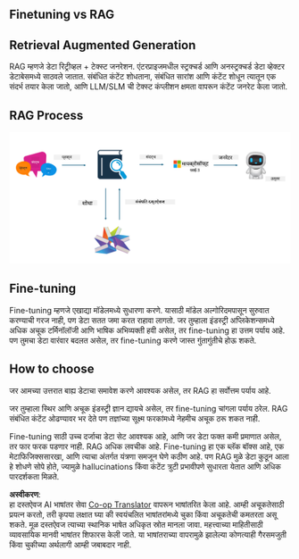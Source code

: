 <!--
CO_OP_TRANSLATOR_METADATA:
{
  "original_hash": "e4e010400c2918557b36bb932a14004c",
  "translation_date": "2025-05-09T22:14:45+00:00",
  "source_file": "md/03.FineTuning/FineTuning_vs_RAG.md",
  "language_code": "mr"
}
-->
## Finetuning vs RAG

## Retrieval Augmented Generation

RAG म्हणजे डेटा रिट्रीव्हल + टेक्स्ट जनरेशन. एंटरप्राइजमधील स्ट्रक्चर्ड आणि अनस्ट्रक्चर्ड डेटा व्हेक्टर डेटाबेसमध्ये साठवले जातात. संबंधित कंटेंट शोधताना, संबंधित सारांश आणि कंटेंट शोधून त्यातून एक संदर्भ तयार केला जातो, आणि LLM/SLM ची टेक्स्ट कंप्लीशन क्षमता वापरून कंटेंट जनरेट केला जातो.

## RAG Process
![FinetuningvsRAG](../../../../translated_images/rag.36e7cb856f120334d577fde60c6a5d7c5eecae255dac387669303d30b4b3efa4.mr.png)

## Fine-tuning
Fine-tuning म्हणजे एखाद्या मॉडेलमध्ये सुधारणा करणे. यासाठी मॉडेल अल्गोरिदमपासून सुरुवात करण्याची गरज नाही, पण डेटा सतत जमा करत राहावा लागतो. जर तुम्हाला इंडस्ट्री अप्लिकेशन्समध्ये अधिक अचूक टर्मिनॉलॉजी आणि भाषिक अभिव्यक्ती हवी असेल, तर fine-tuning हा उत्तम पर्याय आहे. पण तुमचा डेटा वारंवार बदलत असेल, तर fine-tuning करणे जास्त गुंतागुंतीचे होऊ शकते.

## How to choose
जर आमच्या उत्तरात बाह्य डेटाचा समावेश करणे आवश्यक असेल, तर RAG हा सर्वोत्तम पर्याय आहे.

जर तुम्हाला स्थिर आणि अचूक इंडस्ट्री ज्ञान द्यायचे असेल, तर fine-tuning चांगला पर्याय ठरेल. RAG संबंधित कंटेंट ओढण्यावर भर देते पण तज्ञांच्या सूक्ष्म फरकांमध्ये नेहमीच अचूक ठरू शकत नाही.

Fine-tuning साठी उच्च दर्जाचा डेटा सेट आवश्यक आहे, आणि जर डेटा फक्त कमी प्रमाणात असेल, तर फार फरक पडणार नाही. RAG अधिक लवचीक आहे.
Fine-tuning हा एक ब्लॅक बॉक्स आहे, एक मेटाफिजिक्ससारखा, आणि त्याचा अंतर्गत यंत्रणा समजून घेणे कठीण आहे. पण RAG मुळे डेटा कुठून आला हे शोधणे सोपे होते, ज्यामुळे hallucinations किंवा कंटेंट त्रुटी प्रभावीपणे सुधारता येतात आणि अधिक पारदर्शकता मिळते.

**अस्वीकरण**:  
हा दस्तऐवज AI भाषांतर सेवा [Co-op Translator](https://github.com/Azure/co-op-translator) वापरून भाषांतरित केला आहे. आम्ही अचूकतेसाठी प्रयत्न करतो, तरी कृपया लक्षात घ्या की स्वयंचलित भाषांतरांमध्ये चुका किंवा अचूकतेची कमतरता असू शकते. मूळ दस्तऐवज त्याच्या स्थानिक भाषेत अधिकृत स्रोत मानला जावा. महत्त्वाच्या माहितीसाठी व्यावसायिक मानवी भाषांतर शिफारस केली जाते. या भाषांतराच्या वापरामुळे झालेल्या कोणत्याही गैरसमजुती किंवा चुकीच्या अर्थलागी आम्ही जबाबदार नाही.